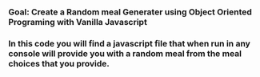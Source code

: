 ### Goal: Create a Random meal Generater using Object Oriented Programing with Vanilla Javascript

### In this code you will find a javascript file that when run in any console will provide you with a random meal from the meal choices that you provide.
